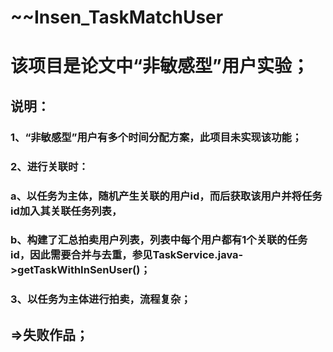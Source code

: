 # ~~Insen_TaskMatchUser

# 该项目是论文中“非敏感型”用户实验；

## 说明：
### 1、“非敏感型”用户有多个时间分配方案，此项目未实现该功能；
### 2、进行关联时：
### a、以任务为主体，随机产生关联的用户id，而后获取该用户并将任务id加入其关联任务列表，
### b、构建了汇总拍卖用户列表，列表中每个用户都有1个关联的任务id，因此需要合并与去重，参见TaskService.java->getTaskWithInSenUser()；
### 3、以任务为主体进行拍卖，流程复杂；

## =>失败作品；
